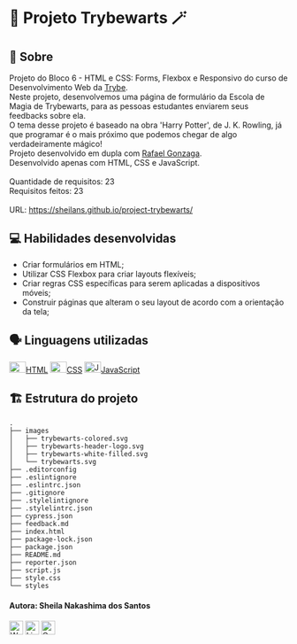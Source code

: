 # :crystal_ball: Projeto Trybewarts :magic_wand:

## :page_facing_up: Sobre

Projeto do Bloco 6 - HTML e CSS: Forms, Flexbox e Responsivo do curso de Desenvolvimento Web da [Trybe](https://www.betrybe.com).<br>
Neste projeto, desenvolvemos uma página de formulário da Escola de Magia de Trybewarts, para as pessoas estudantes enviarem seus feedbacks sobre ela.<br>
O tema desse projeto é baseado na obra 'Harry Potter', de J. K. Rowling, já que programar é o mais próximo que podemos chegar de algo verdadeiramente mágico!<br>
Projeto desenvolvido em dupla com [Rafael Gonzaga](https://github.com/eirafaelgonzaga).<br>
Desenvolvido apenas com HTML, CSS e JavaScript.<br><br>
Quantidade de requisitos: 23<br>
Requisitos feitos: 23<br><br>
URL: https://sheilans.github.io/project-trybewarts/

## :computer: Habilidades desenvolvidas

- Criar formulários em HTML;
- Utilizar CSS Flexbox para criar layouts flexíveis;
- Criar regras CSS específicas para serem aplicadas a dispositivos móveis;
- Construir páginas que alteram o seu layout de acordo com a orientação da tela;

## :speaking_head: Linguagens utilizadas
<div align="left">
  <a href="https://developer.mozilla.org/en-US/docs/Web/HTML" display="block" title="HTML5"><img alt="HTML5 icon" height="20px" width="30px" src="https://cdn.jsdelivr.net/gh/devicons/devicon/icons/html5/html5-original.svg" />HTML</a>
  <a href="https://developer.ozilla.org/pt-BR/docs/Web/CSS" title="CSS3"><img alt="CSS3 icon" height="20px" width="30px" src="https://cdn.jsdelivr.net/gh/devicons/devicon/icons/css3/css3-original.svg" />CSS</a>
  <a href="https://developer.mozilla.org/pt-BR/docs/Web/JavaScript" title="JavaScript"><img alt="JavaScript icon" height="20px" width="30px" src="https://cdn.jsdelivr.net/gh/devicons/devicon/icons/javascript/javascript-original.svg" />JavaScript</a>
</div>

## :building_construction: Estrutura do projeto
```
.
├── images
│   ├── trybewarts-colored.svg
│   ├── trybewarts-header-logo.svg
│   ├── trybewarts-white-filled.svg
│   └── trybewarts.svg
├── .editorconfig
├── .eslintignore
├── .eslintrc.json
├── .gitignore
├── .stylelintignore
├── .stylelintrc.json
├── cypress.json
├── feedback.md
├── index.html
├── package-lock.json
├── package.json
├── README.md
├── reporter.json
├── script.js
├── style.css
└── styles
```

 #### Autora: Sheila Nakashima dos Santos
<a href="https://wa.me/+5511995985416?text=Sheila%20Dev" target="_blank" rel="external"><img src="https://img.shields.io/badge/WhatsApp-25D366?style=for-the-badge&logo=whatsapp&logoColor=white" alt="WhatsApp" height="25px" /></a>
<a href="https://www.linkedin.com/in/sheila-nakashima-dos-santos/" target="_blank" rel="external"><img src="https://img.shields.io/badge/LinkedIn-0077B5?style=for-the-badge&logo=linkedin&logoColor=white" alt="LinkedIn" height="25px"></a>
<a href="mailto:shei.nsantos@gmail.com" target="_blank" rel="external"><img src="https://img.shields.io/badge/Gmail-D14836?style=for-the-badge&logo=gmail&logoColor=white" alt="Gmail" height="25px"></a>
